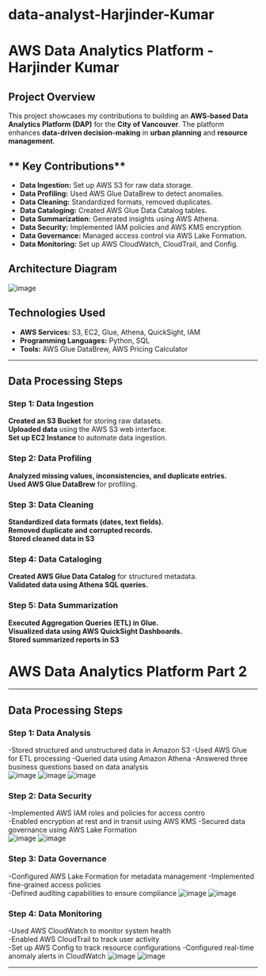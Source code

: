 # data-analyst-Harjinder-Kumar
#  AWS Data Analytics Platform - Harjinder Kumar

##  Project Overview  
This project showcases my contributions to building an **AWS-based Data Analytics Platform (DAP)** for the **City of Vancouver**. The platform enhances **data-driven decision-making** in **urban planning** and **resource management**.  

## ** Key Contributions**  
- **Data Ingestion:** Set up AWS S3 for raw data storage.  
- **Data Profiling:** Used AWS Glue DataBrew to detect anomalies.  
- **Data Cleaning:** Standardized formats, removed duplicates.  
- **Data Cataloging:** Created AWS Glue Data Catalog tables.  
- **Data Summarization:** Generated insights using AWS Athena.  
- **Data Security:** Implemented IAM policies and AWS KMS encryption.  
- **Data Governance:** Managed access control via AWS Lake Formation.  
- **Data Monitoring:** Set up AWS CloudWatch, CloudTrail, and Config.    

##  Architecture Diagram 
![image](https://github.com/user-attachments/assets/62f8017b-43ac-46df-a99c-929620e68059)

##  Technologies Used  
- **AWS Services:** S3, EC2, Glue, Athena, QuickSight, IAM  
- **Programming Languages:** Python, SQL  
- **Tools:** AWS Glue DataBrew, AWS Pricing Calculator  

---

##  Data Processing Steps  

###  Step 1: Data Ingestion  
 **Created an S3 Bucket** for storing raw datasets.  
 **Uploaded data** using the AWS S3 web interface.  
 **Set up EC2 Instance** to automate data ingestion.  


###  Step 2: Data Profiling  
 **Analyzed missing values, inconsistencies, and duplicate entries.**  
 **Used AWS Glue DataBrew** for profiling.    

###  Step 3: Data Cleaning  
 **Standardized data formats (dates, text fields).**  
 **Removed duplicate and corrupted records.**  
 **Stored cleaned data in S3**   

###  Step 4: Data Cataloging  
 **Created AWS Glue Data Catalog** for structured metadata.  
 **Validated data using Athena SQL queries.**    

###  Step 5: Data Summarization  
 **Executed Aggregation Queries (ETL) in Glue.**  
 **Visualized data using AWS QuickSight Dashboards.**  
 **Stored summarized reports in S3**  
 
#  AWS Data Analytics Platform Part 2
---
##  **Data Processing Steps**  

###  Step 1: Data Analysis  
 -Stored structured and unstructured data in Amazon S3
 -Used AWS Glue for ETL processing 
 -Queried data using Amazon Athena
 -Answered three business questions based on data analysis  
![image](https://github.com/user-attachments/assets/4a3064b7-8b95-4cba-8347-da4bccc4e988)
![image](https://github.com/user-attachments/assets/f5766709-0361-473d-988c-6c20041af5df)
![image](https://github.com/user-attachments/assets/d4a8a52b-478c-4fe4-9e35-59ef9ca491e2)

###  Step 2: Data Security  
-Implemented AWS IAM roles and policies for access contro  
-Enabled encryption at rest and in transit using AWS KMS 
-Secured data governance using AWS Lake Formation    
![image](https://github.com/user-attachments/assets/78c78c31-03e0-4478-974a-55cf63aa2063)
![image](https://github.com/user-attachments/assets/58035e48-e4bf-4839-849d-84740b4033e5)

###  Step 3: Data Governance  
 -Configured AWS Lake Formation for metadata management 
 -Implemented fine-grained access policies  
 -Defined auditing capabilities to ensure compliance
![image](https://github.com/user-attachments/assets/5b98d98c-cc2e-4b31-847c-2071638f8735)
![image](https://github.com/user-attachments/assets/86119ad8-006d-4e8e-9e9f-5d55fe1b3eb9)

###  Step 4: Data Monitoring  
 -Used AWS CloudWatch to monitor system health  
 -Enabled AWS CloudTrail to track user activity  
 -Set up AWS Config to track resource configurations 
 -Configured real-time anomaly alerts in CloudWatch
![image](https://github.com/user-attachments/assets/0e8408ae-b1a1-4aa6-8278-3a8809beb4a4)
![image](https://github.com/user-attachments/assets/0d3083e0-4428-4821-9ad5-880aad9aad66)

---
